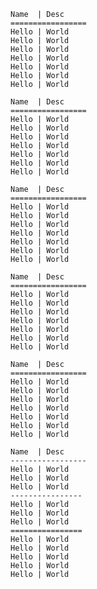 

~~~table{border:1;long;label:longtable}
Name  | Desc
=================
Hello | World
Hello | World
Hello | World
Hello | World
Hello | World
Hello | World
Hello | World
~~~

~~~table{border:2;long;label:longtable}
Name  | Desc
=================
Hello | World
Hello | World
Hello | World
Hello | World
Hello | World
Hello | World
Hello | World
~~~

~~~table{border:3;long;label:longtable}
Name  | Desc
=================
Hello | World
Hello | World
Hello | World
Hello | World
Hello | World
Hello | World
Hello | World
~~~

~~~table{border:4;long;label:longtable}
Name  | Desc
=================
Hello | World
Hello | World
Hello | World
Hello | World
Hello | World
Hello | World
Hello | World
~~~

~~~table{long;label:longtable}
Name  | Desc
=================
Hello | World
Hello | World
Hello | World
Hello | World
Hello | World
Hello | World
Hello | World
~~~

~~~table{long;label:longtable}
Name  | Desc
-----------------
Hello | World
Hello | World
Hello | World
----------------
Hello | World
Hello | World
Hello | World
================
Hello | World
Hello | World
Hello | World
Hello | World
Hello | World
~~~

